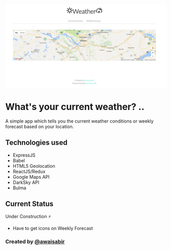 ![What's My Weather?](app.png?raw=true "What is My Weather?")

# What's your current weather? ..

A simple app which tells you the current weather conditions or weekly forecast based on your location.

## Technologies used
  - ExpressJS
  - Babel
  - HTML5 Geolocation
  - ReactJS/Redux
  - Google Maps API
  - DarkSky API
  - Bulma

## Current Status
Under Construction :zap:
  - Have to get icons on Weekly Forecast

### Created by [@awaisabir](https://github.com/awaisabir)
